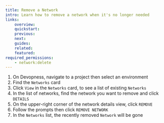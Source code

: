 ```yaml
---
title: Remove a Network
intro: Learn how to remove a network when it's no longer needed
links:
    overview:
    quickstart:
    previous:
    next:
    guides:
    related:
    featured:
required_permissions:
    - network:delete
---
```


1. On Devopness, navigate to a project then select an environment
1. Find the `Networks` card
1. Click `View` in the `Networks` card, to see a list of existing `Networks`
1. In the list of networks, find the network you want to remove and click `DETAILS`
1. On the upper-right corner of the network details view, click `REMOVE`
1. Follow the prompts then click `REMOVE NETWORK`
1. In the `Networks` list, the recently removed `Network` will be gone
